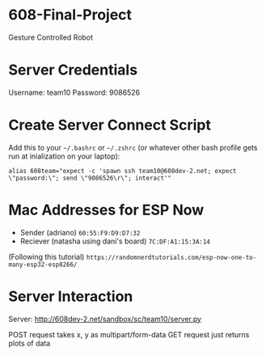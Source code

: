 # 608-Final-Project
Gesture Controlled Robot

# Server Credentials
Username: team10
Password: 9086526

# Create Server Connect Script
Add this to your `~/.bashrc` or `~/.zshrc` (or whatever other bash profile gets run at inialization on your laptop):
```
alias 608team="expect -c 'spawn ssh team10@608dev-2.net; expect \"password:\"; send \"9086526\r\"; interact'"
```

# Mac Addresses for ESP Now
- Sender (adriano) `60:55:F9:D9:D7:32`
- Reciever (natasha using dani's board) `7C:DF:A1:15:3A:14`

(Following this tutorial)
`https://randomnerdtutorials.com/esp-now-one-to-many-esp32-esp8266/`

# Server Interaction
Server: http://608dev-2.net/sandbox/sc/team10/server.py

POST request takes x, y as multipart/form-data
GET request just returns plots of data
